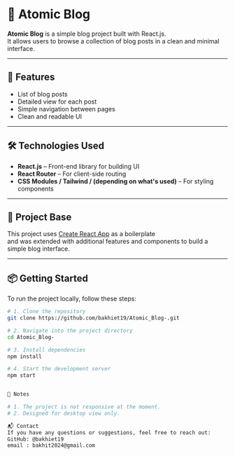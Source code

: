 # 📝 Atomic Blog

**Atomic Blog** is a simple blog project built with React.js.  
It allows users to browse a collection of blog posts in a clean and minimal interface.

---

## 🚀 Features

- List of blog posts
- Detailed view for each post
- Simple navigation between pages
- Clean and readable UI

---

## 🛠️ Technologies Used

- **React.js** – Front-end library for building UI
- **React Router** – For client-side routing
- **CSS Modules / Tailwind / (depending on what's used)** – For styling components

---

## 🧩 Project Base

This project uses [Create React App](https://github.com/facebook/create-react-app) as a boilerplate  
and was extended with additional features and components to build a simple blog interface.

---

## 📦 Getting Started

To run the project locally, follow these steps:

```bash
# 1. Clone the repository
git clone https://github.com/bakhiet19/Atomic_Blog-.git

# 2. Navigate into the project directory
cd Atomic_Blog-

# 3. Install dependencies
npm install

# 4. Start the development server
npm start


📌 Notes

# 1. The project is not responsive at the moment.
# 2. Designed for desktop view only.

📬 Contact
If you have any questions or suggestions, feel free to reach out:
GitHub: @bakhiet19
email : bakhit2024@gmail.com
